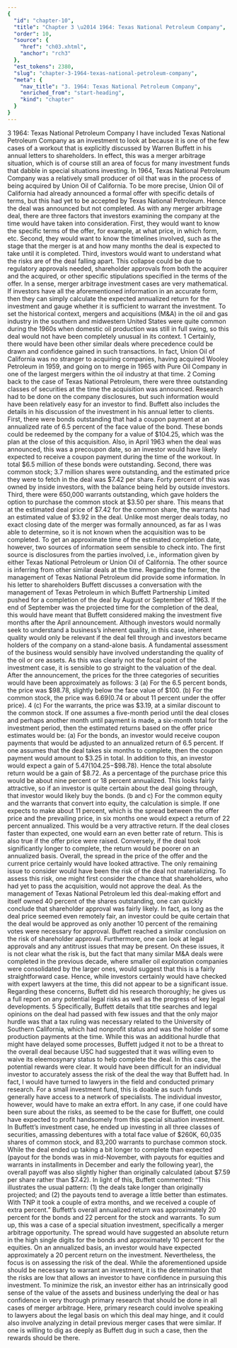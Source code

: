 ```yaml
---
{
  "id": "chapter-10",
  "title": "Chapter 3 \u2014 1964: Texas National Petroleum Company",
  "order": 10,
  "source": {
    "href": "ch03.xhtml",
    "anchor": "rch3"
  },
  "est_tokens": 2380,
  "slug": "chapter-3-1964-texas-national-petroleum-company",
  "meta": {
    "nav_title": "3. 1964: Texas National Petroleum Company",
    "enriched_from": "start-heading",
    "kind": "chapter"
  }
}
---
```

3
1964: Texas National Petroleum Company
I have included Texas National Petroleum Company as an investment to look at because it is one of the few cases of a
workout
that is explicitly discussed by Warren Buffett in his annual letters to shareholders. In effect, this was a merger arbitrage situation, which is of course still an area of focus for many investment funds that dabble in special situations investing.
In 1964, Texas National Petroleum Company was a relatively small producer of oil that was in the process of being acquired by Union Oil of California. To be more precise, Union Oil of California had already announced a formal offer with specific details of terms, but this had yet to be accepted by Texas National Petroleum. Hence the deal was announced but not completed.
As with any merger arbitrage deal, there are three factors that investors examining the company at the time would have taken into consideration. First, they would want to know the specific terms of the offer, for example, at what price, in which form, etc. Second, they would want to know the timelines involved, such as the stage that the merger is at and how many months the deal is expected to take until it is completed. Third, investors would want to understand what the risks are of the deal falling apart. This collapse could be due to regulatory approvals needed, shareholder approvals from both the acquirer and the acquired, or other specific stipulations specified in the terms of the offer.
In a sense, merger arbitrage investment cases are very mathematical. If investors have all the aforementioned information in an accurate form, then they can simply calculate the expected annualized return for the investment and gauge whether it is sufficient to warrant the investment.
To set the historical context, mergers and acquisitions (M&A) in the oil and gas industry in the southern and midwestern United States were quite common during the 1960s when domestic oil production was still in full swing, so this deal would not have been completely unusual in its context.
1
Certainly, there would have been other similar deals where precedence could be drawn and confidence gained in such transactions. In fact, Union Oil of California was no stranger to acquiring companies, having acquired Wooley Petroleum in 1959, and going on to merge in 1965 with Pure Oil Company in one of the largest mergers within the oil industry at that time.
2
Coming back to the case of Texas National Petroleum, there were three outstanding classes of securities at the time the acquisition was announced. Research had to be done on the company disclosures, but such information would have been relatively easy for an investor to find. Buffett also includes the details in his discussion of the investment in his annual letter to clients.
First, there were bonds outstanding that had a coupon payment at an annualized rate of 6.5 percent of the face value of the bond. These bonds could be redeemed by the company for a value of $104.25, which was the plan at the close of this acquisition. Also, in April 1963 when the deal was announced, this was a precoupon date, so an investor would have likely expected to receive a coupon payment during the time of the workout. In total $6.5 million of these bonds were outstanding. Second, there was common stock; 3.7 million shares were outstanding, and the estimated price they were to fetch in the deal was $7.42 per share. Forty percent of this was owned by inside investors, with the balance being held by outside investors. Third, there were 650,000 warrants outstanding, which gave holders the option to purchase the common stock at $3.50 per share. This means that at the estimated deal price of $7.42 for the common share, the warrants had an estimated value of $3.92 in the deal.
Unlike most merger deals today, no exact closing date of the merger was formally announced, as far as I was able to determine, so it is not known when the acquisition was to be completed. To get an approximate time of the estimated completion date, however, two sources of information seem sensible to check into. The first source is disclosures from the parties involved, i.e., information given by either Texas National Petroleum or Union Oil of California. The other source is inferring from other similar deals at the time. Regarding the former, the management of Texas National Petroleum did provide some information. In his letter to shareholders Buffett discusses a conversation with the management of Texas Petroleum in which Buffett Partnership Limited pushed for a completion of the deal by August or September of 1963. If the end of September was the projected time for the completion of the deal, this would have meant that Buffett considered making the investment five months after the April announcement.
Although investors would normally seek to understand a business’s inherent quality, in this case, inherent quality would only be relevant if the deal fell through and investors became holders of the company on a stand-alone basis. A fundamental assessment of the business would sensibly have involved understanding the quality of the oil or ore assets. As this was clearly not the focal point of the investment case, it is sensible to go straight to the valuation of the deal. After the announcement, the prices for the three categories of securities would have been approximately as follows:
3
(a)  For the 6.5 percent bonds, the price was $98.78, slightly below the face value of $100.
(b)  For the common stock, the price was $6.69 ($0.74 or about 11 percent under the offer price).
4
(c)  For the warrants, the price was $3.19, at a similar discount to the common stock.
If one assumes a five-month period until the deal closes and perhaps another month until payment is made, a six-month total for the investment period, then the estimated returns based on the offer price estimates would be:
(a)  For the bonds, an investor would receive coupon payments that would be adjusted to an annualized return of 6.5 percent. If one assumes that the deal takes six months to complete, then the coupon payment would amount to $3.25 in total. In addition to this, an investor would expect a gain of $5.47 ($104.25−$98.78). Hence the total absolute return would be a gain of $8.72. As a percentage of the purchase price this would be about nine percent or 18 percent annualized. This looks fairly attractive, so if an investor is quite certain about the deal going through, that investor would likely buy the bonds.
(b   and c) For the common equity and the warrants that convert into equity, the calculation is simple. If one expects to make about 11 percent, which is the spread between the offer price and the prevailing price, in six months one would expect a return of 22 percent annualized. This would be a very attractive return. If the deal closes faster than expected, one would earn an even better rate of return. This is also true if the offer price were raised. Conversely, if the deal took significantly longer to complete, the return would be poorer on an annualized basis.
Overall, the spread in the price of the offer and the current price certainly would have looked attractive. The only remaining issue to consider would have been the risk of the deal not materializing. To assess this risk, one might first consider the chance that shareholders, who had yet to pass the acquisition, would not approve the deal. As the management of Texas National Petroleum led this deal-making effort and itself owned 40 percent of the shares outstanding, one can quickly conclude that shareholder approval was fairly likely. In fact, as long as the deal price seemed even remotely fair, an investor could be quite certain that the deal would be approved as only another 10 percent of the remaining votes were necessary for approval. Buffett reached a similar conclusion on the risk of shareholder approval.
Furthermore, one can look at legal approvals and any antitrust issues that may be present. On these issues, it is not clear what the risk is, but the fact that many similar M&A deals were completed in the previous decade, where smaller oil exploration companies were consolidated by the larger ones, would suggest that this is a fairly straightforward case. Hence, while investors certainly would have checked with expert lawyers at the time, this did not appear to be a significant issue.
Regarding these concerns, Buffett did his research thoroughly; he gives us a full report on any potential legal risks as well as the progress of key legal developments.
5
Specifically, Buffett details that title searches and legal opinions on the deal had passed with few issues and that the only major hurdle was that a tax ruling was necessary related to the University of Southern California, which had nonprofit status and was the holder of some production payments at the time. While this was an additional hurdle that might have delayed some processes, Buffett judged it not to be a threat to the overall deal because USC had suggested that it was willing even to waive its eleemosynary status to help complete the deal.
In this case, the potential rewards were clear. It would have been difficult for an individual investor to accurately assess the risk of the deal the way that Buffett had. In fact, I would have turned to lawyers in the field and conducted primary research. For a small investment fund, this is doable as such funds generally have access to a network of specialists. The individual investor, however, would have to make an extra effort. In any case, if one could have been sure about the risks, as seemed to be the case for Buffett, one could have expected to profit handsomely from this special situation investment.
In Buffett’s investment case, he ended up investing in all three classes of securities, amassing debentures with a total face value of $260K, 60,035 shares of common stock, and 83,200 warrants to purchase common stock. While the deal ended up taking a bit longer to complete than expected (payout for the bonds was in mid-November, with payouts for equities and warrants in installments in December and early the following year), the overall payoff was also slightly higher than originally calculated (about $7.59 per share rather than $7.42). In light of this, Buffett commented: “This illustrates the usual pattern: (1) the deals take longer than originally projected; and (2) the payouts tend to average a little better than estimates. With TNP it took a couple of extra months, and we received a couple of extra percent.”
Buffett’s overall annualized return was approximately 20 percent for the bonds and 22 percent for the stock and warrants.
To sum up, this was a case of a special situation investment, specifically a merger arbitrage opportunity. The spread would have suggested an absolute return in the high single digits for the bonds and approximately 10 percent for the equities. On an annualized basis, an investor would have expected approximately a 20 percent return on the investment. Nevertheless, the focus is on assessing the risk of the deal. While the aforementioned upside should be necessary to warrant an investment, it is the determination that the risks are low that allows an investor to have confidence in pursuing this investment. To minimize the risk, an investor either has an intrinsically good sense of the value of the assets and business underlying the deal or has confidence in very thorough primary research that should be done in all cases of merger arbitrage. Here, primary research could involve speaking to lawyers about the legal basis on which this deal may hinge, and it could also involve analyzing in detail previous merger cases that were similar. If one is willing to dig as deeply as Buffett dug in such a case, then the rewards should be there.
